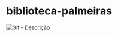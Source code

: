 # biblioteca-palmeiras
![Gif - Descrição](https://media.tenor.com/yDFqXvu2d-gAAAAM/campe%C3%A3o-gomez.gif)
